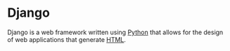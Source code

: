 # Django

Django is a web framework written using [Python](/wiki/Python) that allows for the design of web applications that generate [HTML](/wiki/HTML).


